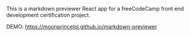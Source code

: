 This is a markdown previewer React app for a freeCodeCamp front end development certification project.

DEMO: https://moonprincelol.github.io/markdown-previewer
